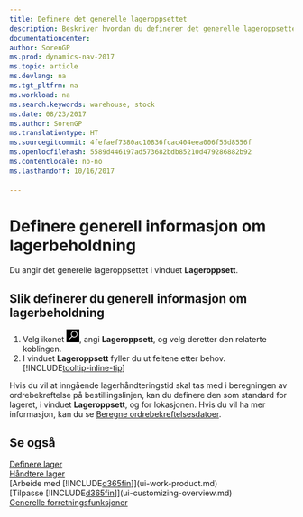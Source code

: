 ```yaml
---
title: Definere det generelle lageroppsettet
description: Beskriver hvordan du definerer det generelle lageroppsettet, for eksempel nummerserier og lokasjoner, slik at du for eksempel kan administrere lageret og varene.
documentationcenter: 
author: SorenGP
ms.prod: dynamics-nav-2017
ms.topic: article
ms.devlang: na
ms.tgt_pltfrm: na
ms.workload: na
ms.search.keywords: warehouse, stock
ms.date: 08/23/2017
ms.author: SorenGP
ms.translationtype: HT
ms.sourcegitcommit: 4fefaef7380ac10836fcac404eea006f55d8556f
ms.openlocfilehash: 5589d446197ad573682bdb85210d479286882b92
ms.contentlocale: nb-no
ms.lasthandoff: 10/16/2017

---
```

# <a name="how-to-set-up-general-inventory-information"></a>Definere generell informasjon om lagerbeholdning
Du angir det generelle lageroppsettet i vinduet **Lageroppsett**.

## <a name="to-set-up-general-inventory-information"></a>Slik definerer du generell informasjon om lagerbeholdning
1. Velg ikonet ![Søk etter side eller rapport](media/ui-search/search_small.png "Søk etter side eller rapport"), angi **Lageroppsett**, og velg deretter den relaterte koblingen.
2. I vinduet **Lageroppsett** fyller du ut feltene etter behov. [!INCLUDE[tooltip-inline-tip](includes/tooltip-inline-tip_md.md)]

Hvis du vil at inngående lagerhåndteringstid skal tas med i beregningen av ordrebekreftelse på bestillingslinjen, kan du definere den som standard for lageret, i vinduet **Lageroppsett**, og for lokasjonen. Hvis du vil ha mer informasjon, kan du se [Beregne ordrebekreftelsesdatoer](sales-how-to-calculate-order-promising-dates.md).  

## <a name="see-also"></a>Se også
[Definere lager](inventory-setup-inventory.md)  
[Håndtere lager](inventory-manage-inventory.md)  
[Arbeide med [!INCLUDE[d365fin](includes/d365fin_md.md)]](ui-work-product.md)  
[Tilpasse [!INCLUDE[d365fin](includes/d365fin_md.md)]](ui-customizing-overview.md)  
[Generelle forretningsfunksjoner](ui-across-business-areas.md)

